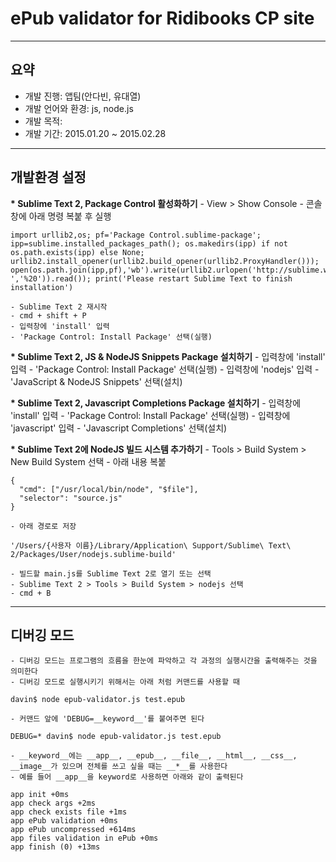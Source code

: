 
# ePub validator for Ridibooks CP site

---

## 요약

- 개발 진행: 앱팀(안다빈, 유대열)
- 개발 언어와 환경: js, node.js
- 개발 목적: 
- 개발 기간: 2015.01.20 ~ 2015.02.28

---

## 개발환경 설정

__* Sublime Text 2, Package Control 활성화하기__
	- View > Show Console
	- 콘솔창에 아래 명령 복붙 후 실행
```
import urllib2,os; pf='Package Control.sublime-package'; ipp=sublime.installed_packages_path(); os.makedirs(ipp) if not os.path.exists(ipp) else None; urllib2.install_opener(urllib2.build_opener(urllib2.ProxyHandler())); open(os.path.join(ipp,pf),'wb').write(urllib2.urlopen('http://sublime.wbond.net/'+pf.replace(' ','%20')).read()); print('Please restart Sublime Text to finish installation')
```
	- Sublime Text 2 재시작
	- cmd + shift + P
	- 입력창에 'install' 입력
	- 'Package Control: Install Package' 선택(실행)

__* Sublime Text 2, JS & NodeJS Snippets Package 설치하기__
	- 입력창에 'install' 입력
	- 'Package Control: Install Package' 선택(실행)
	- 입력창에 'nodejs' 입력
	- 'Java​Script & Node​JS Snippets' 선택(설치)

__* Sublime Text 2, Javascript Completions Package 설치하기__
	- 입력창에 'install' 입력
	- 'Package Control: Install Package' 선택(실행)
	- 입력창에 'javascript' 입력
	- 'Javascript Completions' 선택(설치)

__* Sublime Text 2에 NodeJS 빌드 시스템 추가하기__
	- Tools > Build System > New Build System 선택
	- 아래 내용 복붙
```
{   
  "cmd": ["/usr/local/bin/node", "$file"],   
  "selector": "source.js"   
}
```
	- 아래 경로로 저장
```
'/Users/{사용자 이름}/Library/Application\ Support/Sublime\ Text\ 2/Packages/User/nodejs.sublime-build'
```
	- 빌드할 main.js를 Sublime Text 2로 열기 또는 선택
	- Sublime Text 2 > Tools > Build System > nodejs 선택
	- cmd + B

---

## 디버깅 모드

	- 디버깅 모드는 프로그램의 흐름을 한눈에 파악하고 각 과정의 실행시간을 출력해주는 것을 의미한다
	- 디버깅 모드로 실행시키기 위해서는 아래 처럼 커맨드를 사용할 때
```
davin$ node epub-validator.js test.epub
```
	- 커맨드 앞에 'DEBUG=__keyword__'를 붙여주면 된다
```
DEBUG=* davin$ node epub-validator.js test.epub
```
	- __keyword__에는 __app__, __epub__, __file__, __html__, __css__, __image__가 있으며 전체를 쓰고 싶을 때는 __*__를 사용한다
	- 예를 들어 __app__을 keyword로 사용하면 아래와 같이 출력된다
```
app init +0ms
app check args +2ms
app check exists file +1ms
app ePub validation +0ms
app ePub uncompressed +614ms
app files validation in ePub +0ms
app finish (0) +13ms
```
